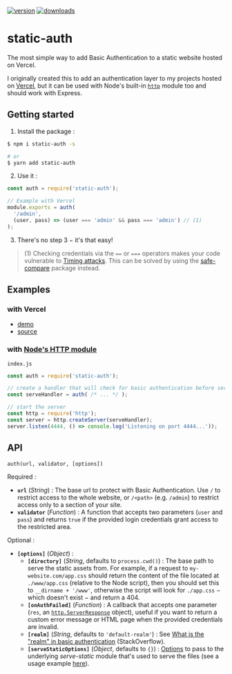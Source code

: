 [![version](https://img.shields.io/badge/version-2.1.0-lightseagreen.svg?style=for-the-badge)](https://github.com/flawyte/static-auth/releases/tag/2.1.0)
[![downloads](https://img.shields.io/npm/dm/static-auth.svg?color=salmon&style=for-the-badge)](https://www.npmjs.com/package/static-auth)

# static-auth

The most simple way to add Basic Authentication to a static website hosted on Vercel.

I originally created this to add an authentication layer to my projects hosted on [Vercel](https://vercel.com), but it can be used with Node's built-in [`http`](https://nodejs.org/api/http.html) module too and should work with Express.

## Getting started

1. Install the package :

```bash
$ npm i static-auth -s

# or
$ yarn add static-auth
```

2. Use it :

```js
const auth = require('static-auth');

// Example with Vercel
module.exports = auth(
  '/admin',
  (user, pass) => (user === 'admin' && pass === 'admin') // (1)
);
```

3. There's no step 3 − it's that easy!

> (1) Checking credentials via the `==` or `===` operators makes your code vulnerable to [Timing attacks](https://snyk.io/blog/node-js-timing-attack-ccc-ctf/). This can be solved by using the [safe-compare](https://www.npmjs.com/package/safe-compare) package instead.

## Examples

### with Vercel

* [demo](https://vercel-basic-auth-node-static-auth.flawyte.vercel.app/)
* [source](https://github.com/flawyte/vercel-basic-auth/tree/master/node-static-auth)

### with [Node's HTTP module](https://nodejs.org/api/http.html)

`index.js`

```js
const auth = require('static-auth');

// create a handler that will check for basic authentication before serving the files
const serveHandler = auth( /* ... */ );

// start the server
const http = require('http');
const server = http.createServer(serveHandler);
server.listen(4444, () => console.log('Listening on port 4444...'));
```

## API

`auth(url, validator, [options])`

Required :

  - **`url`** (*String*) : The base url to protect with Basic Authentication. Use `/` to restrict access to the whole website, or `/<path>` (e.g. `/admin`) to restrict access only to a section of your site.
  - **`validator`** (*Function*) : A function that accepts two parameters (`user` and `pass`) and returns `true` if the provided login credentials grant access to the restricted area.

Optional :

  - **`[options]`** (*Object*) :
    - **`[directory]`** (*String*, defaults to `process.cwd()`) : The base path to serve the static assets from. For example, if a request to `my-website.com/app.css` should return the content of the file located at `./www/app.css` (relative to the Node script), then you should set this to `__dirname + '/www'`, otherwise the script will look for `./app.css` − which doesn't exist − and return a 404.
    - **`[onAuthFailed]`** (*Function*) : A callback that accepts one parameter (`res`, an [`http.ServerResponse`](https://nodejs.org/api/http.html#http_class_http_serverresponse) object), useful if you want to return a custom error message or HTML page when the provided credentials are invalid.
    - **`[realm]`** (*String*, defaults to `'default-realm'`) : See [What is the "realm" in basic authentication](https://stackoverflow.com/questions/12701085/what-is-the-realm-in-basic-authentication) (StackOverflow).
    - **`[serveStaticOptions]`** (*Object*, defaults to `{}`) : [Options](https://github.com/expressjs/serve-static#options) to pass to the underlying *serve-static* module that's used to serve the files (see a usage example [here](https://github.com/flawyte/static-auth/pull/4#issue-573776989)).
